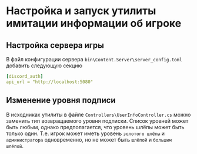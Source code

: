 # Настройка и запуск утилиты имитации информации об игроке

## Настройка сервера игры

В файл конфигурации сервера `bin\Content.Server\server_config.toml` добавить следующую секцию

```yml
[discord_auth]
api_url = "http://localhost:5080"
```

## Изменение уровня подписи

В исходниках утилиты в файле `Controllers\UserInfoController.cs` можно заменить тип возвращаемого уровня подписки. Список уровней может быть любым, однако предполагается, что уровень шлёпы может быть только один. Т.е. игрок может иметь уровень `золотого шлёпы` и `администратора` одновременно, но не может быть `шлёпой` и  `большим шлёпой`.
